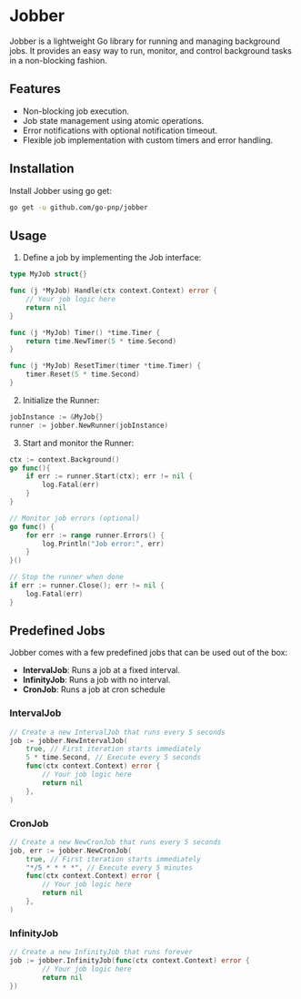 # Jobber
Jobber is a lightweight Go library for running and managing background jobs. It provides an easy way to run, monitor, and control background tasks in a non-blocking fashion.

## Features
- Non-blocking job execution.
- Job state management using atomic operations.
- Error notifications with optional notification timeout.
- Flexible job implementation with custom timers and error handling.

## Installation
Install Jobber using go get:
```bash
go get -u github.com/go-pnp/jobber
```


## Usage
1) Define a job by implementing the Job interface:
```go
type MyJob struct{}

func (j *MyJob) Handle(ctx context.Context) error {
    // Your job logic here
    return nil
}

func (j *MyJob) Timer() *time.Timer {
    return time.NewTimer(5 * time.Second)
}

func (j *MyJob) ResetTimer(timer *time.Timer) {
    timer.Reset(5 * time.Second)
}
```
2) Initialize the Runner:
```go
jobInstance := &MyJob{}
runner := jobber.NewRunner(jobInstance)
```
3) Start and monitor the Runner:
```go
ctx := context.Background()
go func(){
    if err := runner.Start(ctx); err != nil {
        log.Fatal(err)
    }
}

// Monitor job errors (optional)
go func() {
    for err := range runner.Errors() {
        log.Println("Job error:", err)
    }
}()

// Stop the runner when done
if err := runner.Close(); err != nil {
    log.Fatal(err)
}
```


## Predefined Jobs
Jobber comes with a few predefined jobs that can be used out of the box:
- **IntervalJob**: Runs a job at a fixed interval.
- **InfinityJob**: Runs a job with no interval.
- **CronJob**: Runs a job at cron schedule

### IntervalJob
```go 
// Create a new IntervalJob that runs every 5 seconds
job := jobber.NewIntervalJob(
	true, // First iteration starts immediately
	5 * time.Second, // Execute every 5 seconds
	func(ctx context.Context) error {
		// Your job logic here
        return nil
    },
)
```

### CronJob
```go 
// Create a new NewCronJob that runs every 5 seconds
job, err := jobber.NewCronJob(
	true, // First iteration starts immediately
	"*/5 * * * *", // Execute every 5 minutes
	func(ctx context.Context) error {
		// Your job logic here
        return nil
    },
)
```

### InfinityJob
```go
// Create a new InfinityJob that runs forever
job := jobber.InfinityJob(func(ctx context.Context) error {
        // Your job logic here
        return nil
})
```
